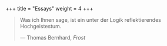 +++
title = "Essays"
weight = 4
+++

> Was ich Ihnen sage, ist ein unter der Logik reflektierendes Hochgeistestum.
> 
> — Thomas Bernhard, _Frost_
